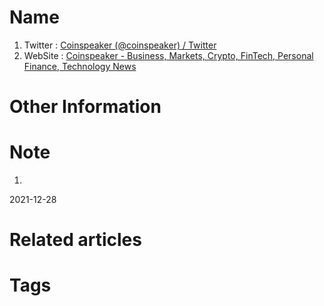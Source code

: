 # Name
1. Twitter : [Coinspeaker (@coinspeaker) / Twitter](https://twitter.com/coinspeaker/)
2. WebSite : [Coinspeaker - Business, Markets, Crypto, FinTech, Personal Finance, Technology News](https://www.coinspeaker.com/)

# Other Information


# Note 
1. 
2021-12-28

# Related articles



# Tags



